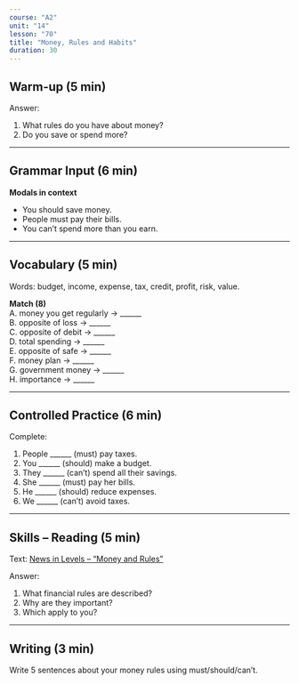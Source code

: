 ```yaml
---
course: "A2"
unit: "14"
lesson: "70"
title: "Money, Rules and Habits"
duration: 30
---
```


## Warm-up (5 min)
Answer:
1. What rules do you have about money?
2. Do you save or spend more?

-------

## Grammar Input (6 min)
**Modals in context**  
- You should save money.  
- People must pay their bills.  
- You can’t spend more than you earn.  

-------

## Vocabulary (5 min)
Words: budget, income, expense, tax, credit, profit, risk, value.  

**Match (8)**  
A. money you get regularly → ______  
B. opposite of loss → ______  
C. opposite of debit → ______  
D. total spending → ______  
E. opposite of safe → ______  
F. money plan → ______  
G. government money → ______  
H. importance → ______  

-------

## Controlled Practice (6 min)
Complete:  
1. People ______ (must) pay taxes.  
2. You ______ (should) make a budget.  
3. They ______ (can’t) spend all their savings.  
4. She ______ (must) pay her bills.  
5. He ______ (should) reduce expenses.  
6. We ______ (can’t) avoid taxes.  

-------

## Skills – Reading (5 min)
Text: [News in Levels – “Money and Rules”](https://www.newsinlevels.com/)  

Answer:  
1. What financial rules are described?  
2. Why are they important?  
3. Which apply to you?  

-------

## Writing (3 min)
Write 5 sentences about your money rules using must/should/can’t.
